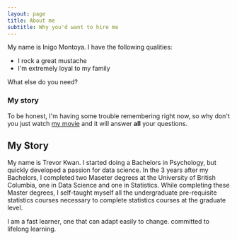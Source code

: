 ```yaml
---
layout: page
title: About me
subtitle: Why you'd want to hire me
---
```


My name is Inigo Montoya. I have the following qualities:

- I rock a great mustache
- I'm extremely loyal to my family

What else do you need?

### My story

To be honest, I'm having some trouble remembering right now, so why don't you just watch [my movie](https://en.wikipedia.org/wiki/The_Princess_Bride_%28film%29) and it will answer **all** your questions.

## My Story

My name is Trevor Kwan. I started doing a Bachelors in Psychology, but quickly developed a passion for data science. In the 3 years after my Bachelors, I completed two Maseter degrees at the University of British Columbia, one in Data Science and one in Statistics. While completing these Master degrees, I self-taught myself all the undergraduate pre-requisite statistics courses necessary to complete statistics courses at the graduate level.

I am a fast learner, one that can adapt easily to change. committed to lifelong learning.
